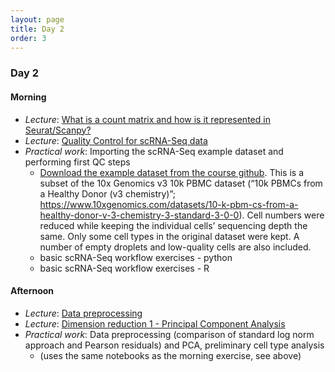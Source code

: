 ```yaml
---
layout: page
title: Day 2
order: 3
---
```


### Day 2

#### Morning
- _Lecture_: [What is a count matrix and how is it represented in Seurat/Scanpy?](https://github.com/buchauer-lab/charite-sc-data-course/blob/main/materials/Day2/L_count_matrix.pdf)
- _Lecture_: [Quality Control for scRNA-Seq data](https://github.com/buchauer-lab/charite-sc-data-course/blob/main/materials/Day2/L_quality_control.pdf)
- _Practical work_: Importing the scRNA-Seq example dataset and performing first QC steps
  - [Download the example dataset from the course github](https://github.com/buchauer-lab/charite-sc-data-course/blob/main/materials/Day2/healthy_PBMCs.zip). This is a subset of the 10x Genomics v3 10k PBMC dataset (“10k PBMCs from a Healthy Donor (v3 chemistry)”; https://www.10xgenomics.com/datasets/10-k-pbm-cs-from-a-healthy-donor-v-3-chemistry-3-standard-3-0-0). Cell numbers were reduced while keeping the individual cells’ sequencing depth the same. Only some cell types in the original dataset were kept. A number of empty droplets and low-quality cells are also included.
  - basic scRNA-Seq workflow exercises - python
  - basic scRNA-Seq workflow exercises - R

#### Afternoon
- _Lecture_: [Data preprocessing](https://github.com/buchauer-lab/charite-sc-data-course/blob/main/materials/Day2/L_preprocessing.pdf)
- _Lecture_: [Dimension reduction 1 - Principal Component Analysis](https://github.com/buchauer-lab/charite-sc-data-course/blob/main/materials/Day2/L_dimred_PCA.pdf)
- _Practical work_: Data preprocessing (comparison of standard log norm approach and Pearson residuals) and PCA, preliminary cell type analysis
  - (uses the same notebooks as the morning exercise, see above)
